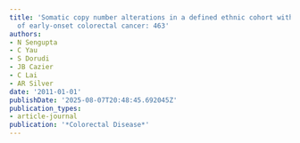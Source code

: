```yaml
---
title: 'Somatic copy number alterations in a defined ethnic cohort with a high frequency
  of early-onset colorectal cancer: 463'
authors:
- N Sengupta
- C Yau
- S Dorudi
- JB Cazier
- C Lai
- AR Silver
date: '2011-01-01'
publishDate: '2025-08-07T20:48:45.692045Z'
publication_types:
- article-journal
publication: '*Colorectal Disease*'
---
```

